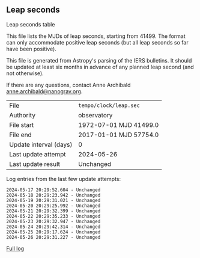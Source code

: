 
## Leap seconds

Leap seconds table

This file lists the MJDs of leap seconds, starting from 41499.
The format can only accommodate positive leap seconds (but all
leap seconds so far have been positive).

This file is generated from Astropy's parsing of the IERS
bulletins. It should be updated at least six months in advance
of any planned leap second (and not otherwise).

If there are any questions, contact Anne Archibald
<anne.archibald@nanograv.org>.

|     |     |
|:--- |:--- |
| File | `tempo/clock/leap.sec` |
| Authority | observatory |
| File start | 1972-07-01 MJD 41499.0 |
| File end | 2017-01-01 MJD 57754.0 |
| Update interval (days) | 0 |
| Last update attempt | 2024-05-26 |
| Last update result | Unchanged |

Log entries from the last few update attempts:
```
2024-05-17 20:29:52.604 - Unchanged
2024-05-18 20:29:23.942 - Unchanged
2024-05-19 20:29:31.021 - Unchanged
2024-05-20 20:29:25.992 - Unchanged
2024-05-21 20:29:32.399 - Unchanged
2024-05-22 20:29:35.233 - Unchanged
2024-05-23 20:29:32.947 - Unchanged
2024-05-24 20:29:42.314 - Unchanged
2024-05-25 20:29:17.624 - Unchanged
2024-05-26 20:29:31.227 - Unchanged
```
[Full log](https://raw.githubusercontent.com/ipta/pulsar-clock-corrections/main/log/tempo/clock/leap.sec.log)
